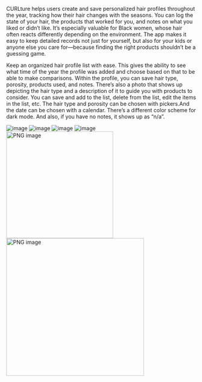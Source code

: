 CURLture helps users create and save personalized hair profiles throughout the year, tracking how their hair changes with the seasons. You can log the state of your hair, the products that worked for you, and notes on what you liked or didn’t like. It’s especially valuable for Black women, whose hair often reacts differently depending on the environment. The app makes it easy to keep detailed records not just for yourself, but also for your kids or anyone else you care for—because finding the right products shouldn’t be a guessing game.

Keep an organized hair profile list with ease. This gives the ability to see what time of the year the profile was added and choose based on that to be able to make comparisons.
Within the profile, you can save hair type, porosity, products used, and notes. There’s also a photo that shows up depicting the hair type and a description of it to guide you with products to consider.
You can save and add to the list, delete from the list, edit the items in the list, etc.
The hair type and porosity can be chosen with pickers.And the date can be chosen with a calendar. 
There’s a different color scheme for dark mode. And also, if you have no notes, it shows up as “n/a”.

![image](https://github.com/user-attachments/assets/a875ae0b-b20d-43a6-a319-cf5acd031ff6)
![image](https://github.com/user-attachments/assets/fdad90f8-7eae-477e-9c6d-43bae3e78d72)
![image](https://github.com/user-attachments/assets/259ff525-d1a7-40e2-babb-962c0143fee9)
![image](https://github.com/user-attachments/assets/d5aa06d4-6494-4c7f-8ea2-cca60c2a2a26)
<img width="283" alt="PNG image" src="https://github.com/user-attachments/assets/1fba18cd-e4c7-4aae-bd65-84408291ade2" />
<img width="365" alt="PNG image" src="https://github.com/user-attachments/assets/2c695e9c-36ef-49b7-aead-d565098704a4" />



